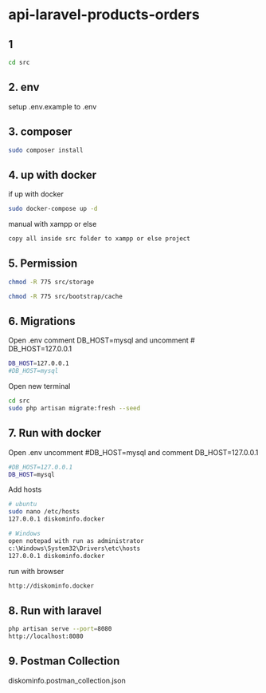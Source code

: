 # api-laravel-products-orders

## 1
```sh
cd src
```
## 2. env
setup .env.example to .env
## 3. composer
```sh
sudo composer install
```
## 4. up with docker
if up with docker
```sh
sudo docker-compose up -d
```
manual with xampp or else
```sh
copy all inside src folder to xampp or else project
```
## 5. Permission
```sh
chmod -R 775 src/storage
```
```sh
chmod -R 775 src/bootstrap/cache
```

## 6. Migrations
Open .env
comment DB_HOST=mysql and uncomment # DB_HOST=127.0.0.1
```sh
DB_HOST=127.0.0.1
#DB_HOST=mysql
```
Open new terminal
```sh
cd src
sudo php artisan migrate:fresh --seed
```

## 7. Run with docker
Open .env
uncomment #DB_HOST=mysql and comment DB_HOST=127.0.0.1
```sh
#DB_HOST=127.0.0.1
DB_HOST=mysql
```
Add hosts
```sh
# ubuntu
sudo nano /etc/hosts
127.0.0.1 diskominfo.docker
```
```sh
# Windows
open notepad with run as administrator
c:\Windows\System32\Drivers\etc\hosts
127.0.0.1 diskominfo.docker
```
run with browser
```sh
http://diskominfo.docker
```

## 8. Run with laravel
```sh
php artisan serve --port=8080
http://localhost:8080
```

## 9. Postman Collection
diskominfo.postman_collection.json